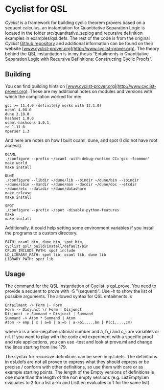 # Cyclist for QSL

*Cyclist* is a framework for building cyclic theorem provers based on a sequent calculus, an instantiation for Quantitative Separation Logic is located in the folder src/quantitative_seplog and recursive definition examples in examples/qsl.defs. The rest of the code is from the original *Cyclist* [Github repository](https://github.com/cyclist-org/cyclist) and additional information can be found on their website [www.cyclist-prover.org](http://www.cyclist-prover.org). The theory behind the QSL instantiation is in my thesis "Entailments in Quantitative Separation Logic with Recursive Definitions: Constructing Cyclic Proofs".

## Building

You can find building hints on [www.cyclist-prover.org](http://www.cyclist-prover.org). These are my additional notes on modules and versions with which the compilation worked for me:
```
gcc >= 11.4.0 (definitely works with 12.1.0)
ocaml 4.08.0
dune 3.10.0
hashset 1.0.0
ocaml-hashcons 1.0.1
re 1.11.0
mparser 1.3
```

And here are notes on how I built ocaml, dune, and spot (I did not have root access).
```
OCAML
./configure --prefix ~/ocaml -with-debug-runtime CC='gcc -fcommon'
make world
make install

DUNE
./configure --libdir ~/dune/lib --bindir ~/dune/bin --sbindir ~/dune/sbin --mandir ~/dune/man --docdir ~/dune/doc --etcdir ~/dune/etc --datadir ~/dune/datashare
make release
make install

SPOT
./configure --prefix ~/spot -disable-python-features
make
make install
```

Additionally, it could help setting some environment variables if you install the programs to a custom directory.
```
PATH: ocaml bin, dune bin, spot bin, cyclist_qsl/_build/install/default/bin
CPLUS_INCLUDE_PATH: spot include
LD_LIBRARY_PATH: spot lib, ocaml lib, dune lib
LIBRARY_PATH: spot lib
```

## Usage

The command for the QSL instantiation of Cyclist is qsl_prove. You need to provide a sequent to prove with -S "(sequent)". Use -h to show the list of possible arguments.
The allowed syntax for QSL entailments is
```
Entailment -> Form |- Form
Form -> Disjunct \/ Form | Disjunct
Disjunct -> Summand + Disjunct | Summand
Summand -> Atom * Summand | Atom
Atom -> emp | x | a=b | a!=b | a->b1,...,bn | P(c1,...,cm)
```
where x is a non-negative rational number and a, b_i and c_i are variables or nil.
If you want to play with the code and experiment with a specific proof and rule applications, you can use -test and look at prove.ml and change the lines starting from line 179.

The syntax for recursive definitions can be seen in qsl.defs.
The definitions in qsl.defs are not all proven to express what they should express or be precise / conform with other definitions, so use them with care or as example starting points. The length of the Empty versions of definitions is one more than the length of the non empty versions (e.g. ListEmptyLen evaluates to 2 for a list a->b and ListLen evaluates to 1 for the same list).


